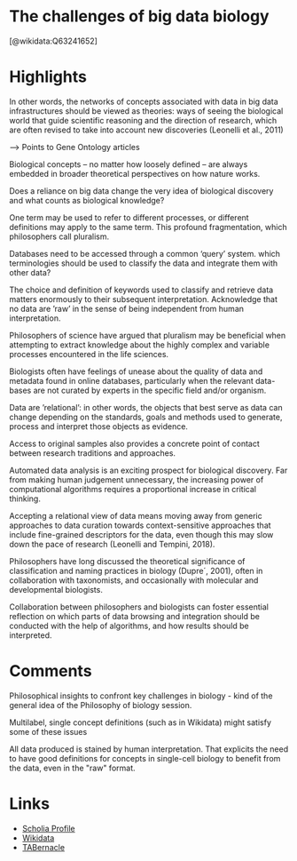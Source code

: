 
The challenges of big data biology
==================================
  
  [@wikidata:Q63241652]  

# Highlights


In other words, the networks of concepts associated with data in big data infrastructures should be viewed as theories: ways of
seeing the biological world that guide scientific reasoning and the direction of research, which are often revised to take into account new discoveries (Leonelli et al., 2011)

--> Points to Gene Ontology articles

Biological concepts – no matter how loosely defined – are always embedded in broader theoretical perspectives on how nature works.

Does a reliance on big data change the very idea of biological discovery and what counts as biological knowledge? 

One term may be used to refer to different processes, or different definitions may apply to the same term. 
This profound fragmentation, which philosophers call pluralism.

Databases need to be accessed through a common ‘query’ system. which terminologies should be used to classify the data and integrate them with other data?

The choice and definition of keywords used to classify and retrieve data matters enormously to their subsequent interpretation. Acknowledge that no data are ’raw’ in the sense of being independent from human interpretation.

Philosophers of science have argued that pluralism may be beneficial when attempting to extract knowledge about the highly complex and variable processes encountered in the life sciences.

Biologists often have feelings of unease about the quality of data and metadata found in online databases, particularly when the relevant data- bases are not curated by experts in the specific field and/or organism.

Data are ’relational’: in other words, the objects that best serve as data can change depending on the standards, goals and methods used to generate, process and interpret those objects as evidence.

Access to original samples also provides a concrete point of contact between research traditions and approaches.

Automated data analysis is an exciting prospect for biological discovery. 
Far from making human judgement unnecessary, the increasing power of computational algorithms requires a proportional increase in critical thinking.

Accepting a relational view of data means moving away from generic approaches to data curation towards context-sensitive approaches
that include fine-grained descriptors for the data, even though this may slow down the pace of research (Leonelli and Tempini, 2018). 

Philosophers have long discussed the theoretical significance of classification and naming practices in biology (Dupre´, 2001), often in collaboration with taxonomists, and occasionally with molecular and developmental biologists.

Collaboration between philosophers and biologists can foster essential reflection on which parts of data
browsing and integration should be conducted with the help of algorithms, and how results should be interpreted. 



# Comments

Philosophical insights to confront key challenges in biology - kind of the general idea of the Philosophy of biology session. 

Multilabel, single concept definitions (such as in Wikidata) might satisfy some of these issues

All data produced is stained by human interpretation. That explicits the need to have good definitions for concepts in single-cell biology to benefit from the data, even in the "raw" format. 


# Links
  
 * [Scholia Profile](https://scholia.toolforge.org/work/Q63241652)  
 * [Wikidata](https://www.wikidata.org/wiki/Q63241652)  
 * [TABernacle](https://tabernacle.toolforge.org/?#/tab/manual/Q63241652/P921%3BP4510)  
